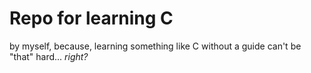 # Repo for learning C

by myself, because, learning something like C without a guide can't be "that" hard... _right?_
